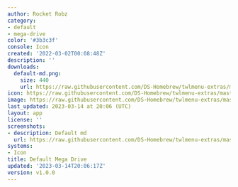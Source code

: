 ```yaml
---
author: Rocket Robz
category:
- default
- mega-drive
color: '#3b3c3f'
console: Icon
created: '2022-03-02T00:08:48Z'
description: ''
downloads:
  default-md.png:
    size: 440
    url: https://raw.githubusercontent.com/DS-Homebrew/twlmenu-extras/master/_nds/TWiLightMenu/icons/default-md.png
icon: https://raw.githubusercontent.com/DS-Homebrew/twlmenu-extras/master/_nds/TWiLightMenu/icons/default-md.png
image: https://raw.githubusercontent.com/DS-Homebrew/twlmenu-extras/master/_nds/TWiLightMenu/icons/default-md.png
last_updated: 2023-03-14 at 20:06 (UTC)
layout: app
license: ''
screenshots:
- description: Default md
  url: https://raw.githubusercontent.com/DS-Homebrew/twlmenu-extras/master/_nds/TWiLightMenu/icons/default-md.png
systems:
- Icon
title: Default Mega Drive
updated: '2023-03-14T20:06:17Z'
version: v1.0.0
---
```

